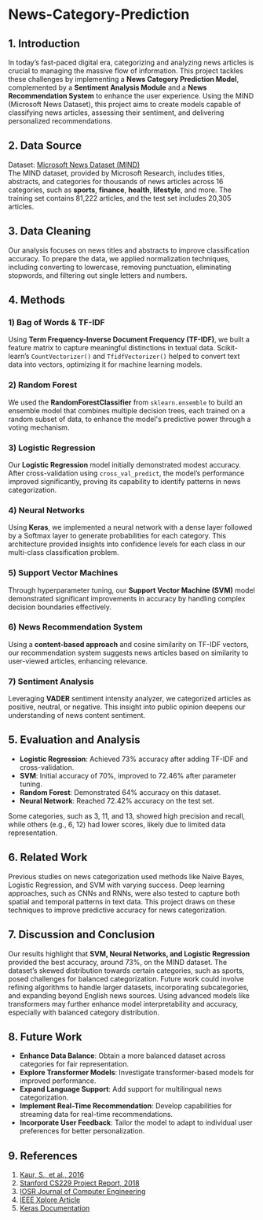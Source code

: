 # News-Category-Prediction


## 1. Introduction  
In today’s fast-paced digital era, categorizing and analyzing news articles is crucial to managing the massive flow of information. This project tackles these challenges by implementing a **News Category Prediction Model**, complemented by a **Sentiment Analysis Module** and a **News Recommendation System** to enhance the user experience. Using the MIND (Microsoft News Dataset), this project aims to create models capable of classifying news articles, assessing their sentiment, and delivering personalized recommendations.

## 2. Data Source  
Dataset: [Microsoft News Dataset (MIND)](https://msnews.github.io/)  
The MIND dataset, provided by Microsoft Research, includes titles, abstracts, and categories for thousands of news articles across 16 categories, such as **sports**, **finance**, **health**, **lifestyle**, and more. The training set contains 81,222 articles, and the test set includes 20,305 articles.

## 3. Data Cleaning  
Our analysis focuses on news titles and abstracts to improve classification accuracy. To prepare the data, we applied normalization techniques, including converting to lowercase, removing punctuation, eliminating stopwords, and filtering out single letters and numbers.

## 4. Methods  
### 1) Bag of Words & TF-IDF  
Using **Term Frequency-Inverse Document Frequency (TF-IDF)**, we built a feature matrix to capture meaningful distinctions in textual data. Scikit-learn’s `CountVectorizer()` and `TfidfVectorizer()` helped to convert text data into vectors, optimizing it for machine learning models.

### 2) Random Forest  
We used the **RandomForestClassifier** from `sklearn.ensemble` to build an ensemble model that combines multiple decision trees, each trained on a random subset of data, to enhance the model's predictive power through a voting mechanism.

### 3) Logistic Regression  
Our **Logistic Regression** model initially demonstrated modest accuracy. After cross-validation using `cross_val_predict`, the model’s performance improved significantly, proving its capability to identify patterns in news categorization.

### 4) Neural Networks  
Using **Keras**, we implemented a neural network with a dense layer followed by a Softmax layer to generate probabilities for each category. This architecture provided insights into confidence levels for each class in our multi-class classification problem.

### 5) Support Vector Machines  
Through hyperparameter tuning, our **Support Vector Machine (SVM)** model demonstrated significant improvements in accuracy by handling complex decision boundaries effectively.

### 6) News Recommendation System  
Using a **content-based approach** and cosine similarity on TF-IDF vectors, our recommendation system suggests news articles based on similarity to user-viewed articles, enhancing relevance.

### 7) Sentiment Analysis  
Leveraging **VADER** sentiment intensity analyzer, we categorized articles as positive, neutral, or negative. This insight into public opinion deepens our understanding of news content sentiment.

## 5. Evaluation and Analysis  
- **Logistic Regression**: Achieved 73% accuracy after adding TF-IDF and cross-validation.
- **SVM**: Initial accuracy of 70%, improved to 72.46% after parameter tuning.
- **Random Forest**: Demonstrated 64% accuracy on this dataset.
- **Neural Network**: Reached 72.42% accuracy on the test set.

Some categories, such as 3, 11, and 13, showed high precision and recall, while others (e.g., 6, 12) had lower scores, likely due to limited data representation.

## 6. Related Work  
Previous studies on news categorization used methods like Naive Bayes, Logistic Regression, and SVM with varying success. Deep learning approaches, such as CNNs and RNNs, were also tested to capture both spatial and temporal patterns in text data. This project draws on these techniques to improve predictive accuracy for news categorization.

## 7. Discussion and Conclusion  
Our results highlight that **SVM, Neural Networks, and Logistic Regression** provided the best accuracy, around 73%, on the MIND dataset. The dataset’s skewed distribution towards certain categories, such as sports, posed challenges for balanced categorization. Future work could involve refining algorithms to handle larger datasets, incorporating subcategories, and expanding beyond English news sources. Using advanced models like transformers may further enhance model interpretability and accuracy, especially with balanced category distribution.

## 8. Future Work  
- **Enhance Data Balance**: Obtain a more balanced dataset across categories for fair representation.
- **Explore Transformer Models**: Investigate transformer-based models for improved performance.
- **Expand Language Support**: Add support for multilingual news categorization.
- **Implement Real-Time Recommendation**: Develop capabilities for streaming data for real-time recommendations.
- **Incorporate User Feedback**: Tailor the model to adapt to individual user preferences for better personalization.

## 9. References  
1. [Kaur, S., et al., 2016](https://www.caeaccess.org/archives/volume5/number1/kaur-2016-cae-652224.pdf)  
2. [Stanford CS229 Project Report, 2018](https://cs229.stanford.edu/proj2018/report/183.pdf)  
3. [IOSR Journal of Computer Engineering](https://www.iosrjournals.org/iosr-jce/papers/Vol18-issue1/Version-3/D018132226.pdf)  
4. [IEEE Xplore Article](https://ieeexplore.ieee.org/document/9725409)  
5. [Keras Documentation](https://keras.io/)
